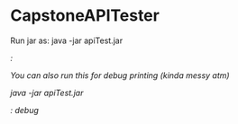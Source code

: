 # CapstoneAPITester
Run jar as:
java -jar apiTest.jar <address>\:<port>

You can also run this for debug printing (kinda messy atm)

java -jar apiTest.jar <address>\:<port> debug
